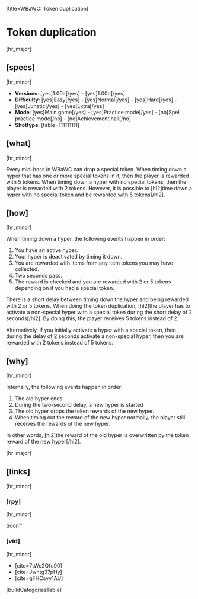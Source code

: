 [title=WBaWC: Token duplication]
# Token duplication
[hr_major]

## [specs]
[hr_minor]

* **Versions**: [yes]1.00a[/yes] - [yes]1.00b[/yes]
* **Difficulty**: [yes]Easy[/yes] - [yes]Normal[/yes] - [yes]Hard[/yes] - [yes]Lunatic[/yes] - [yes]Extra[/yes]
* **Mode**: [yes]Main game[/yes] - [yes]Practice mode[/yes] - [no]Spell practice mode[/no] - [no]Achievement hall[/no]
* **Shottype**: [table=111111111]

## [what]
[hr_minor]

Every mid-boss in WBaWC can drop a special token. When timing down a hyper that has one or more special tokens in it, then the player is rewarded with 5 tokens. When timing down a hyper with no special tokens, then the player is rewarded with 2 tokens. However, it is possible to [hl2]time down a hyper with no special token and be rewarded with 5 tokens[/hl2].


## [how]
[hr_minor]

When timing down a hyper, the following events happen in order:
1. You have an active hyper.
2. Your hyper is deactivated by timing it down.
3. You are rewarded with items from any item tokens you may have collected.
4. Two seconds pass.
5. The reward is checked and you are rewarded with 2 or 5 tokens depending on if you had a special token.

There is a short delay between timing down the hyper and being rewarded with 2 or 5 tokens. When doing the token duplication, [hl2]the player has to activate a non-special hyper with a special token during the short delay of 2 seconds[/hl2]. By doing this, the player receives 5 tokens instead of 2. 

Alternatively, if you initially activate a hyper with a special token, then during the delay of 2 seconds activate a non-special hyper, then you are rewarded with 2 tokens instead of 5 tokens.

## [why]
[hr_minor]

Internally, the following events happen in order:
1. The old hyper ends.
2. During the two-second delay, a new hyper is started
3. The old hyper drops the token rewards of the new hyper.
4. When timing out the reward of the new hyper normally, the player still receives the rewards of the new hyper.

In other words, [hl2]the reward of the old hyper is overwritten by the token reward of the new hyper[/hl2]. 

[hr_major]
## [links]
[hr_minor]
### [rpy]
[hr_minor]

Soon:tm:

### [vid]
[hr_minor]

+ [cite=7tWc2Qfu90]
+ [cite=Jwhtg37pHy]
+ [cite=qFHCsyy1AU]

[buildCategoriesTable]